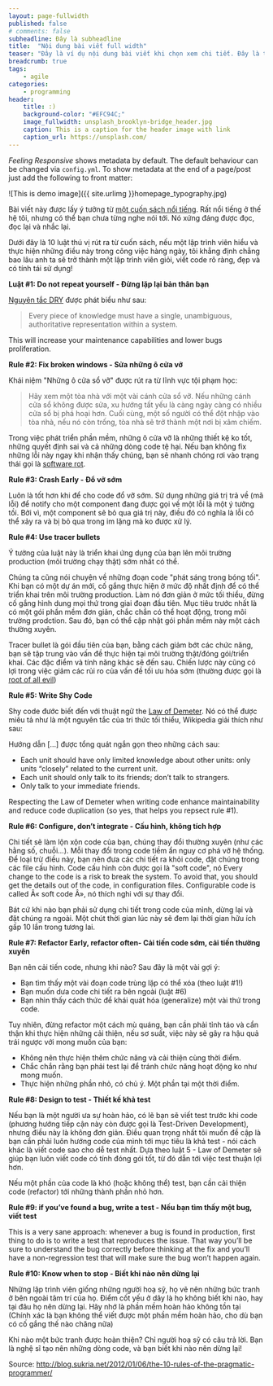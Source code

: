 ```yaml
---
layout: page-fullwidth
published: false
# comments: false
subheadline: Đây là subheadline
title:  "Nội dung bài viết full width"
teaser: "Đây là ví dụ nội dung bài viết khi chọn xem chi tiết. Đây là teaser của bài viết được thể hiện ở trang chủ. Hi vọng bạn sẽ có những phút giây vui vẻ ở đây."
breadcrumb: true
tags:
    - agile
categories:
    - programming
header:
    title: :)
    background-color: "#EFC94C;"
    image_fullwidth: unsplash_brooklyn-bridge_header.jpg
    caption: This is a caption for the header image with link
    caption_url: https://unsplash.com/
---
```

*Feeling Responsive* shows metadata by default. The default behaviour can be changed via `config.yml`. To show metadata at the end of a page/post just add the following to front matter:

![This is demo image]({{ site.urlimg }}homepage_typography.jpg)

Bài viết này được lấy ý tưởng từ [một cuốn sách nổi tiếng][pragmatic-programmer]. Rất nổi tiếng ở thế hệ tôi, nhưng có thể bạn chưa từng nghe nói tới. Nó xứng đáng được đọc, đọc lại và nhắc lại.

Dưới đây là 10 luật thú vị rút ra từ cuốn sách, nếu một lập trình viên hiểu và thực hiện những điều này trong công việc hàng ngày, tôi khẳng định chẳng bao lâu anh ta sẽ trở thành một lập trình viên giỏi, viết code rõ ràng, đẹp và có tính tái sử dụng!

**Luật #1: Do not repeat yourself - Đừng lặp lại bản thân bạn**

[Nguyên tắc DRY][DRY] được phát biểu như sau:

> Every piece of knowledge must have a single, unambiguous, authoritative representation within a system.

This will increase your maintenance capabilities and lower bugs proliferation.

**Rule #2: Fix broken windows - Sửa những ô cửa vỡ**

Khái niệm "Những ô cửa sổ vỡ" được rút ra từ lĩnh vực tội phạm học:

> Hãy xem một tòa nhà với một vài cánh cửa sổ vỡ. Nếu những cánh cửa sổ không được sửa, xu hướng tất yếu là càng ngày càng có nhiều cửa sổ bị phá hoại hơn. Cuối cùng, một số người có thể đột nhập vào tòa nhà, nếu nó còn trống, tòa nhà sẽ trở thành một nơi bị xâm chiếm.

Trong việc phát triển phần mềm, những ô cửa vỡ là những thiết kệ ko tốt, những quyết định sai và cả những dòng code tệ hại. Nếu bạn không fix những lỗi này ngay khi nhận thấy chúng, bạn sẽ nhanh chóng rơi vào trạng thái gọi là [software rot][software-rot].

**Rule #3: Crash Early - Đổ vỡ sớm**

Luôn là tốt hơn khi để cho code đổ vỡ sớm. Sử dụng những giá trị trả về (mã lỗi) để notify cho một component đang được gọi về một lỗi là một ý tưởng tồi. Bởi vì, một component sẽ bỏ qua giá trị này, điều đó có nghĩa là lỗi có thể xảy ra và bị bỏ qua trong im lặng mà ko được xử lý. 

**Rule #4: Use tracer bullets**

Ý tưởng của luật này là triển khai ứng dụng của bạn lên môi trường production (môi trường chạy thật) sớm nhất có thể.

Chúng ta cũng nói chuyện về những đoạn code "phát sáng trong bóng tối". Khi bạn có một dự án mới, cố gắng thực hiện ở mức độ nhất định để có thể triển khai trên môi trường production. Làm nó đơn giản ở mức tối thiểu, đừng cố gắng hình dung mọi thứ trong giai đoạn đầu tiên. Mục tiêu trước nhất là có một gói phần mềm đơn giản, chắc chắn có thể hoạt động, trong môi trường prodction. Sau đó, bạn có thể cập nhật gói phần mềm này một cách thường xuyên.  

Tracer bullet là gói đầu tiên của bạn, bằng cách giảm bớt các chức năng, bạn sẽ tập trung vào vấn đề thực hiện tại môi trường thật/đóng gói/triển khai. Các đặc điểm và tính năng khác sẽ đến sau. Chiến lược này cũng có lợi trong việc giảm các rủi ro của vấn đề tối ưu hóa sớm (thường được gọi là [root of all evil][the-root-of-all-evil])

**Rule #5: Write Shy Code**

Shy code đước biết đến với thuật ngữ the [Law of Demeter][law-of-demeter]. Nó có thể được miêu tả như là một nguyên tắc của tri thức tối thiểu, Wikipedia giải thích như sau:

Hướng dẫn […] được tổng quát ngắn gọn theo những cách sau:

- Each unit should have only limited knowledge about other units: only units “closely” related to the current unit.
- Each unit should only talk to its friends; don’t talk to strangers.
- Only talk to your immediate friends.
 
Respecting the Law of Demeter when writing code enhance maintainability and reduce code duplication (so yes, that helps you repsect rule #1).

**Rule #6: Configure, don’t integrate - Cấu hình, không tích hợp**

Chi tiết sẽ làm lộn xộn code của bạn, chúng thay đổi thường xuyên (như các hằng số, chuỗi...). Mỗi thay đổi trong code tiềm ẩn nguy cơ phá vỡ hệ thống. Để loại trừ điều này, bạn nên đưa các chi tiết ra khỏi code, đặt chúng trong các file cấu hình. Code cấu hình còn được gọi là "soft code", nó  Every change to the code is a risk to break the system. To avoid that, you should get the details out of the code, in configuration files. Configurable code is called Â« soft code Â», nó thích nghi với sự thay đổi.

Bát cứ khi nào bạn phải sử dụng chi tiết trong code của mình, dừng lại và đặt chúng ra ngoài. Một chút thời gian lúc này sẽ đem lại thời gian hữu ích gấp 10 lần trong tương lai.

**Rule #7: Refactor Early, refactor often- Cải tiến code sớm, cải tiến thường xuyên**

Bạn nên cải tiến code, nhưng khi nào? Sau đây là một vài gợi ý: 

- Bạn tìm thấy một vài đoạn code trùng lặp có thể xóa (theo luật #1!)
- Bạn muốn dưa code chi tiết ra bên ngoài (luật #6)
- Bạn nhìn thấy cách thức để khái quát hóa (generalize) một vài thứ trong code.

Tuy nhiên, đừng refactor một cách mù quáng, bạn cần phải tỉnh táo và cẩn thận khi thực hiện những cải thiện, nếu sơ suất, việc này sẽ gây ra hậu quả trái ngược với mong muốn của bạn:

- Không nên thực hiện thêm chức năng và cải thiện cùng thời điểm.
- Chắc chắn rằng bạn phải test lại để tránh chức năng hoạt động ko như mong muốn.
- Thực hiện những phần nhỏ, có chủ ý. Một phần tại một thời điểm.

**Rule #8: Design to test - Thiết kế khả test**

Nếu bạn là một người ưa sự hoàn hảo, có lẽ bạn sẽ viết test trước khi code (phương hướng tiếp cận này còn được gọi là Test-Driven Development), nhưng điều này là không đơn giản. Điều quan trọng nhất tôi muốn đề cập là bạn cần phải luôn hướng code của mình tới mục tiêu là khả test - nói cách khác là viết code sao cho dễ test nhất. Dựa theo luật 5 - Law of Demeter sẽ giúp bạn luôn viết code có tính đóng gói tốt, từ đó dẫn tới việc test thuận lợi hơn.

Nếu một phần của code là khó (hoặc không thể) test, bạn cần cải thiện code (refactor) tới những thành phần nhỏ hơn.

**Rule #9: if you’ve found a bug, write a test - Nếu bạn tìm thấy một bug, viết test**

This is a very sane approach: whenever a bug is found in production, first thing to do is to write a test that reproduces the issue. That way you’ll be sure to understand the bug correctly before thinking at the fix and you’ll have a non-regression test that will make sure the bug won’t happen again.

**Rule #10: Know when to stop - Biết khi nào nên dừng lại**

Những lập trình viên giống những người hoạ sỹ, họ vẽ nên những bức tranh ở bên ngoài tâm trí của họ. Điểm cốt yếu ở dây là họ không biết khi nào, hay tại đâu họ nên dừng lại. Hãy nhớ là phần mềm hoàn hảo không tồn tại (Chính xác là bạn không thể viết được một phần mềm hoàn hảo, cho dù bạn có cố gắng thế nào chăng nữa)

Khi nào một bức tranh được hoàn thiện? Chỉ người hoạ sỹ có câu trả lời. Bạn là nghệ sĩ tạo nên những dòng code, và bạn biết khi nào nên dừng lại!


Source: http://blog.sukria.net/2012/01/06/the-10-rules-of-the-pragmatic-programmer/

[the-root-of-all-evil]: http://c2.com/cgi/wiki?PrematureOptimization
[law-of-demeter]: https://en.wikipedia.org/wiki/Law_of_Demeter
[refactor]: https://en.wikipedia.org/wiki/Code_refactoring
[generalization]: https://en.wikipedia.org/wiki/Generalization
[test-driven-development]: https://en.wikipedia.org/wiki/Test-driven_development
[software-rot]: https://en.wikipedia.org/wiki/Software_rot
[pragmatic-programmer]: https://pragprog.com/book/tpp/the-pragmatic-programmer
[DRY]: https://en.wikipedia.org/wiki/Don%27t_repeat_yourself